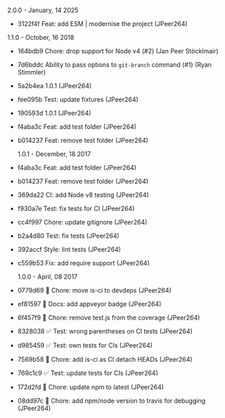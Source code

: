 2.0.0 - January, 14 2025

* 3122f4f Feat: add ESM | modernise the project (JPeer264)

1.1.0 - October, 16 2018

- 164bdb9 Chore: drop support for Node v4 (#2) (Jan Peer Stöcklmair)
- 7d6bddc Ability to pass options to `git-branch` command (#1) (Ryan Stimmler)
- 5a2b4ea 1.0.1 (JPeer264)
- fee095b Test: update fixtures (JPeer264)
- 190593d 1.0.1 (JPeer264)
- f4aba3c Feat: add test folder (JPeer264)
- b014237 Feat: remove test folder (JPeer264)

  1.0.1 - December, 18 2017

- f4aba3c Feat: add test folder (JPeer264)
- b014237 Feat: remove test folder (JPeer264)
- 369da22 CI: add Node v8 testing (JPeer264)
- f930a7e Test: fix tests for CI (JPeer264)
- cc4f997 Chore: update gitignore (JPeer264)
- b2a4d80 Test: fix tests (JPeer264)
- 392accf Style: lint tests (JPeer264)
- c559b53 Fix: add require support (JPeer264)

  1.0.0 - April, 08 2017

- 0779d69 :wrench: Chore: move is-ci to devdeps (JPeer264)
- ef81597 :memo: Docs: add appveyor badge (JPeer264)
- 6f457f9 :wrench: Chore: remove test.js from the coverage (JPeer264)
- 8328038 :white_check_mark: Test: wrong parentheses on CI tests (JPeer264)
- d985459 :white_check_mark: Test: own tests for CIs (JPeer264)
- 7569b58 :wrench: Chore: add is-ci as CI detach HEADs (JPeer264)
- 769c1c9 :white_check_mark: Test: update tests for CIs (JPeer264)
- 172d2fd :wrench: Chore: update npm to latest (JPeer264)
- 08dd97c :wrench: Chore: add npm/node version to travis for debugging (JPeer264)

